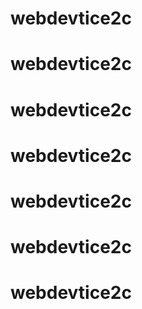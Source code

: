# webdevtice2c
# webdevtice2c
# webdevtice2c
# webdevtice2c
# webdevtice2c
# webdevtice2c
# webdevtice2c
